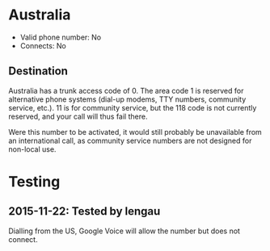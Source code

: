 # Australia

* Valid phone number: No
* Connects: No

## Destination

Australia has a trunk access code of 0. The area code 1 is reserved for
alternative phone systems (dial-up modems, TTY numbers, community service, etc.).
11 is for community service, but the 118 code is not currently reserved, and
your call will thus fail there.

Were this number to be activated, it would still probably be unavailable from
an international call, as community service numbers are not designed for
non-local use.

# Testing

## 2015-11-22: Tested by lengau

Dialling from the US, Google Voice will allow the number but does not connect.
